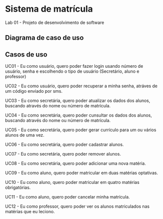 # Sistema de matrícula

Lab 01 - Projeto de desenvolvimento de software

## Diagrama de caso de uso

## Casos de uso

UC01 - Eu como usuário, quero poder fazer login usando número de usuário, senha e escolhendo o tipo de usuário (Secretário, aluno e professor)

UC02 - Eu como usuário, quero poder recuperar a minha senha, atráves de um código enviado por sms.

UC03 - Eu como secretária, quero poder atualizar os dados dos alunos, buscando através do nome ou número de matrícula.

UC04 - Eu como secretária, quero poder cunsultar os dados dos alunos, buscando através do nome ou número de matrícula.

UC05 - Eu como secretária, quero poder gerar currículo para um ou vários alunos de uma vez.

UC06 - Eu como secretária, quero poder cadastrar alunos.

UC07 - Eu como secretária, quero poder remover alunos.

UC08 - Eu como secretária, quero poder adicionar uma nova matéria.

UC09 - Eu como aluno, quero poder matricular em duas matérias optativas.

UC10 - Eu como aluno, quero poder matricular em quatro matérias obrigatórias.

UC11 - Eu como aluno, quero poder cancelar minha matrícula.

UC12 - Eu como professor, quero poder ver os alunos matriculados nas matérias que eu leciono.


